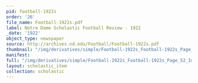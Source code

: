 ```yaml
---
pid: football-1922s
order: '26'
file_name: Football-1922s.pdf
label: Notre Dame Scholastic Football Review - 1922
_date: '1922'
object_type: newspaper
source: http://archives.nd.edu/Football/Football-1922s.pdf
thumbnail: "/img/derivatives/simple/Football-1922s_Football-1922s_Page_52_Image_0001/thumbnail.jpg"
manifest:
full: "/img/derivatives/simple/Football-1922s_Football-1922s_Page_52_Image_0001/fullwidth.jpg"
layout: scholastic_item
collection: scholastic
---
```

